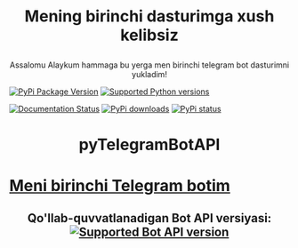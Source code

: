 <h1><p align="center">Mening birinchi dasturimga xush kelibsiz </p></h1>
<p align="center">Assalomu Alaykum hammaga bu yerga men birinchi telegram bot dasturimni yukladim!</p>

[![PyPi Package Version](https://img.shields.io/pypi/v/pyTelegramBotAPI.svg)](https://pypi.python.org/pypi/pyTelegramBotAPI)
[![Supported Python versions](https://img.shields.io/pypi/pyversions/pyTelegramBotAPI.svg)](https://pypi.python.org/pypi/pyTelegramBotAPI)

[![Documentation Status](https://readthedocs.org/projects/pytba/badge/?version=latest)](https://pytba.readthedocs.io/en/latest/?badge=latest)
[![PyPi downloads](https://img.shields.io/pypi/dm/pyTelegramBotAPI.svg)](https://pypi.org/project/pyTelegramBotAPI/)
[![PyPi status](https://img.shields.io/pypi/status/pytelegrambotapi.svg?style=flat-square)](https://pypi.python.org/pypi/pytelegrambotapi)

# <p align="center">pyTelegramBotAPI
<h1><a href="https://t.me/Matematikauniversalbot?start=true">Meni birinchi Telegram botim</a></h1>

## <p align="center">Qo'llab-quvvatlanadigan Bot API versiyasi: <a href="https://core.telegram.org/bots/api#august-14-2024"><img src="https://img.shields.io/badge/Bot%20API-7.9-blue?logo=telegram" alt="Supported Bot API version"></a>





